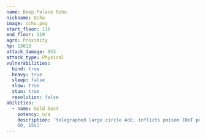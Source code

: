 ```yaml
---
name: Deep Palace Ochu
nickname: Ochu
image: ochu.png
start_floor: 116
end_floor: 119
agro: Proximity
hp: 13613
attack_damage: 953
attack_type: Physical
vulnerabilities:
  bind: true
  heavy: true
  sleep: false
  slow: true
  stun: true
  resolution: false
abilities:
  - name: Gold Dust
    potency: n/a
    description: 'telegraphed large circle AoE; inflicts poison (DoT potency
    60, 15s)'
---
```

